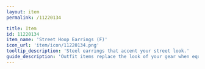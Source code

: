 ```yaml
---
layout: item
permalink: /11220134

title: Item
id: 11220134
item_name: 'Street Hoop Earrings (F)'
icon_url: 'item/icon/11220134.png'
tooltip_description: 'Steel earrings that accent your street look.'
guide_description: 'Outfit items replace the look of your gear when equipped.'
---
```

